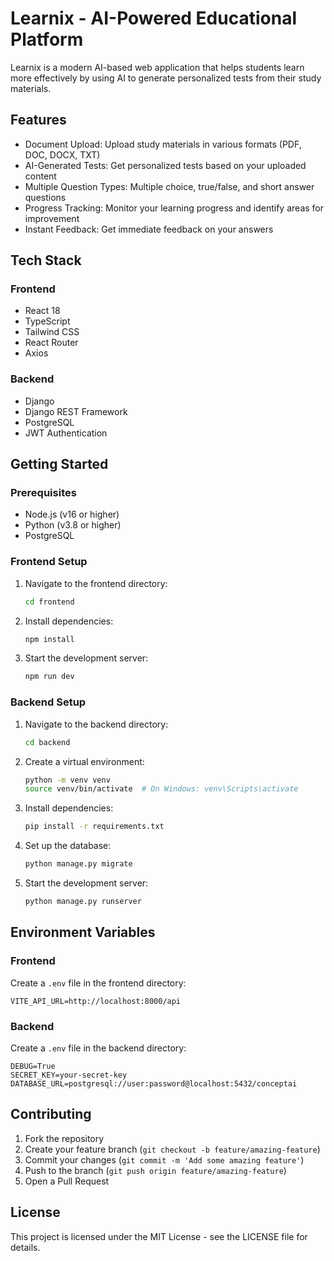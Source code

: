 # Learnix - AI-Powered Educational Platform

Learnix is a modern AI-based web application that helps students learn more effectively by using AI to generate personalized tests from their study materials.

## Features

- Document Upload: Upload study materials in various formats (PDF, DOC, DOCX, TXT)
- AI-Generated Tests: Get personalized tests based on your uploaded content
- Multiple Question Types: Multiple choice, true/false, and short answer questions
- Progress Tracking: Monitor your learning progress and identify areas for improvement
- Instant Feedback: Get immediate feedback on your answers

## Tech Stack

### Frontend
- React 18
- TypeScript
- Tailwind CSS
- React Router
- Axios

### Backend
- Django
- Django REST Framework
- PostgreSQL
- JWT Authentication

## Getting Started

### Prerequisites
- Node.js (v16 or higher)
- Python (v3.8 or higher)
- PostgreSQL

### Frontend Setup
1. Navigate to the frontend directory:
   ```bash
   cd frontend
   ```

2. Install dependencies:
   ```bash
   npm install
   ```

3. Start the development server:
   ```bash
   npm run dev
   ```

### Backend Setup
1. Navigate to the backend directory:
   ```bash
   cd backend
   ```

2. Create a virtual environment:
   ```bash
   python -m venv venv
   source venv/bin/activate  # On Windows: venv\Scripts\activate
   ```

3. Install dependencies:
   ```bash
   pip install -r requirements.txt
   ```

4. Set up the database:
   ```bash
   python manage.py migrate
   ```

5. Start the development server:
   ```bash
   python manage.py runserver
   ```

## Environment Variables

### Frontend
Create a `.env` file in the frontend directory:
```
VITE_API_URL=http://localhost:8000/api
```

### Backend
Create a `.env` file in the backend directory:
```
DEBUG=True
SECRET_KEY=your-secret-key
DATABASE_URL=postgresql://user:password@localhost:5432/conceptai
```

## Contributing

1. Fork the repository
2. Create your feature branch (`git checkout -b feature/amazing-feature`)
3. Commit your changes (`git commit -m 'Add some amazing feature'`)
4. Push to the branch (`git push origin feature/amazing-feature`)
5. Open a Pull Request

## License

This project is licensed under the MIT License - see the LICENSE file for details.
